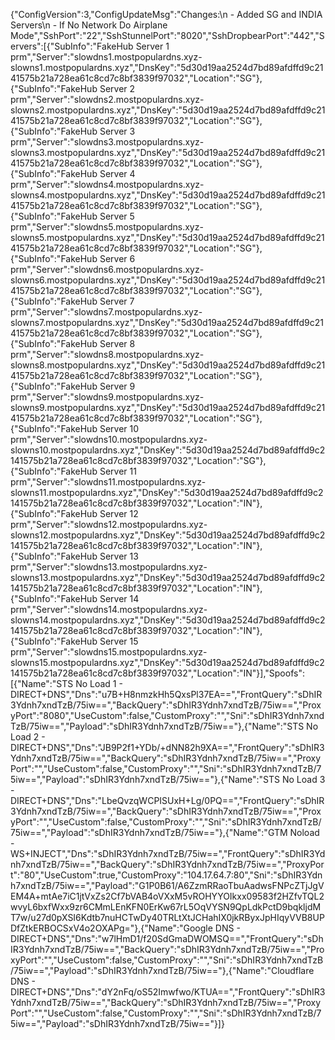 {"ConfigVersion":3,"ConfigUpdateMsg":"Changes:\n - Added SG and INDIA Servers\n - If No Network Do Airplane Mode","SshPort":"22","SshStunnelPort":"8020","SshDropbearPort":"442","Servers":[{"SubInfo":"FakeHub Server 1 prm","Server":"slowdns1.mostpopulardns.xyz-slowns1.mostpopulardns.xyz","DnsKey":"5d30d19aa2524d7bd89afdffd9c2141575b21a728ea61c8cd7c8bf3839f97032","Location":"SG"},{"SubInfo":"FakeHub Server 2 prm","Server":"slowdns2.mostpopulardns.xyz-slowns2.mostpopulardns.xyz","DnsKey":"5d30d19aa2524d7bd89afdffd9c2141575b21a728ea61c8cd7c8bf3839f97032","Location":"SG"},{"SubInfo":"FakeHub Server 3 prm","Server":"slowdns3.mostpopulardns.xyz-slowns3.mostpopulardns.xyz","DnsKey":"5d30d19aa2524d7bd89afdffd9c2141575b21a728ea61c8cd7c8bf3839f97032","Location":"SG"},{"SubInfo":"FakeHub Server 4 prm","Server":"slowdns4.mostpopulardns.xyz-slowns4.mostpopulardns.xyz","DnsKey":"5d30d19aa2524d7bd89afdffd9c2141575b21a728ea61c8cd7c8bf3839f97032","Location":"SG"},{"SubInfo":"FakeHub Server 5 prm","Server":"slowdns5.mostpopulardns.xyz-slowns5.mostpopulardns.xyz","DnsKey":"5d30d19aa2524d7bd89afdffd9c2141575b21a728ea61c8cd7c8bf3839f97032","Location":"SG"},{"SubInfo":"FakeHub Server 6 prm","Server":"slowdns6.mostpopulardns.xyz-slowns6.mostpopulardns.xyz","DnsKey":"5d30d19aa2524d7bd89afdffd9c2141575b21a728ea61c8cd7c8bf3839f97032","Location":"SG"},{"SubInfo":"FakeHub Server 7 prm","Server":"slowdns7.mostpopulardns.xyz-slowns7.mostpopulardns.xyz","DnsKey":"5d30d19aa2524d7bd89afdffd9c2141575b21a728ea61c8cd7c8bf3839f97032","Location":"SG"},{"SubInfo":"FakeHub Server 8 prm","Server":"slowdns8.mostpopulardns.xyz-slowns8.mostpopulardns.xyz","DnsKey":"5d30d19aa2524d7bd89afdffd9c2141575b21a728ea61c8cd7c8bf3839f97032","Location":"SG"},{"SubInfo":"FakeHub Server 9 prm","Server":"slowdns9.mostpopulardns.xyz-slowns9.mostpopulardns.xyz","DnsKey":"5d30d19aa2524d7bd89afdffd9c2141575b21a728ea61c8cd7c8bf3839f97032","Location":"SG"},{"SubInfo":"FakeHub Server 10 prm","Server":"slowdns10.mostpopulardns.xyz-slowns10.mostpopulardns.xyz","DnsKey":"5d30d19aa2524d7bd89afdffd9c2141575b21a728ea61c8cd7c8bf3839f97032","Location":"SG"},{"SubInfo":"FakeHub Server 11 prm","Server":"slowdns11.mostpopulardns.xyz-slowns11.mostpopulardns.xyz","DnsKey":"5d30d19aa2524d7bd89afdffd9c2141575b21a728ea61c8cd7c8bf3839f97032","Location":"IN"},{"SubInfo":"FakeHub Server 12 prm","Server":"slowdns12.mostpopulardns.xyz-slowns12.mostpopulardns.xyz","DnsKey":"5d30d19aa2524d7bd89afdffd9c2141575b21a728ea61c8cd7c8bf3839f97032","Location":"IN"},{"SubInfo":"FakeHub Server 13 prm","Server":"slowdns13.mostpopulardns.xyz-slowns13.mostpopulardns.xyz","DnsKey":"5d30d19aa2524d7bd89afdffd9c2141575b21a728ea61c8cd7c8bf3839f97032","Location":"IN"},{"SubInfo":"FakeHub Server 14 prm","Server":"slowdns14.mostpopulardns.xyz-slowns14.mostpopulardns.xyz","DnsKey":"5d30d19aa2524d7bd89afdffd9c2141575b21a728ea61c8cd7c8bf3839f97032","Location":"IN"},{"SubInfo":"FakeHub Server 15 prm","Server":"slowdns15.mostpopulardns.xyz-slowns15.mostpopulardns.xyz","DnsKey":"5d30d19aa2524d7bd89afdffd9c2141575b21a728ea61c8cd7c8bf3839f97032","Location":"IN"}],"Spoofs":[{"Name":"STS No Load 1 - DIRECT+DNS","Dns":"u7B+H8nmzkHh5QxsPl37EA==","FrontQuery":"sDhIR3Ydnh7xndTzB\/75iw==","BackQuery":"sDhIR3Ydnh7xndTzB\/75iw==","ProxyPort":"8080","UseCustom":false,"CustomProxy":"","Sni":"sDhIR3Ydnh7xndTzB\/75iw==","Payload":"sDhIR3Ydnh7xndTzB\/75iw=="},{"Name":"STS No Load 2 - DIRECT+DNS","Dns":"JB9P2f1+YDb\/+dNN82h9XA==","FrontQuery":"sDhIR3Ydnh7xndTzB\/75iw==","BackQuery":"sDhIR3Ydnh7xndTzB\/75iw==","ProxyPort":"","UseCustom":false,"CustomProxy":"","Sni":"sDhIR3Ydnh7xndTzB\/75iw==","Payload":"sDhIR3Ydnh7xndTzB\/75iw=="},{"Name":"STS No Load 3 - DIRECT+DNS","Dns":"LbeQvzqWCPISUxH+Lg\/0PQ==","FrontQuery":"sDhIR3Ydnh7xndTzB\/75iw==","BackQuery":"sDhIR3Ydnh7xndTzB\/75iw==","ProxyPort":"","UseCustom":false,"CustomProxy":"","Sni":"sDhIR3Ydnh7xndTzB\/75iw==","Payload":"sDhIR3Ydnh7xndTzB\/75iw=="},{"Name":"GTM Noload - WS+INJECT","Dns":"sDhIR3Ydnh7xndTzB\/75iw==","FrontQuery":"sDhIR3Ydnh7xndTzB\/75iw==","BackQuery":"sDhIR3Ydnh7xndTzB\/75iw==","ProxyPort":"80","UseCustom":true,"CustomProxy":"104.17.64.7:80","Sni":"sDhIR3Ydnh7xndTzB\/75iw==","Payload":"G1P0B61\/A6ZzmRRaoTbuAadwsFNPcZTjJgVEM4A+mtAe7iC1jtVxZs2Cf7bVAB4oVXxM5vROHYYOIkxx09583f2HZfvTQL2wvyL6bxfWxx9zr6CMmLEnKFN0ErKw67rL5OqVYSN9QpLdkPctD9bqkljdMT7w\/u27d0pXSI6Kdtb7nuHCTwDy40TRLtXtJCHahIX0jkRByxJpHIqyVVB8UPDfZtkERBOCSxV4o2OXAPg="},{"Name":"Google DNS - DIRECT+DNS","Dns":"w7lHmD1\/f20SdGmaDWOMSQ==","FrontQuery":"sDhIR3Ydnh7xndTzB\/75iw==","BackQuery":"sDhIR3Ydnh7xndTzB\/75iw==","ProxyPort":"","UseCustom":false,"CustomProxy":"","Sni":"sDhIR3Ydnh7xndTzB\/75iw==","Payload":"sDhIR3Ydnh7xndTzB\/75iw=="},{"Name":"Cloudflare DNS - DIRECT+DNS","Dns":"dY2nFq\/oS52Imwfwo\/KTUA==","FrontQuery":"sDhIR3Ydnh7xndTzB\/75iw==","BackQuery":"sDhIR3Ydnh7xndTzB\/75iw==","ProxyPort":"","UseCustom":false,"CustomProxy":"","Sni":"sDhIR3Ydnh7xndTzB\/75iw==","Payload":"sDhIR3Ydnh7xndTzB\/75iw=="}]}
